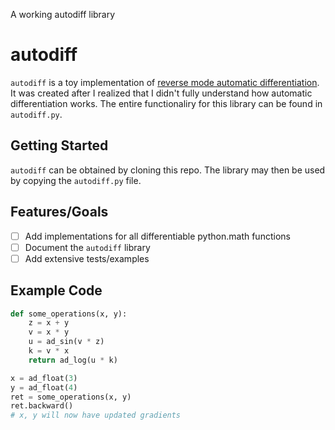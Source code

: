 A working autodiff library

# autodiff

`autodiff` is a toy implementation of [reverse mode automatic differentiation](https://en.wikipedia.org/wiki/Automatic_differentiation#Reverse_accumulation).
It was created after I realized that I didn't fully understand how automatic differentiation works.
The entire functionaliry for this library can be found in `autodiff.py`.

## Getting Started
`autodiff` can be obtained by cloning this repo.
The library may then be used by copying the `autodiff.py` file.

## Features/Goals
- [ ] Add implementations for all differentiable python.math functions 
- [ ] Document the `autodiff` library
- [ ] Add extensive tests/examples

## Example Code
```python
def some_operations(x, y):
    z = x + y
    v = x * y
    u = ad_sin(v * z)
    k = v * x
    return ad_log(u * k)

x = ad_float(3)
y = ad_float(4)
ret = some_operations(x, y)
ret.backward()
# x, y will now have updated gradients
```
